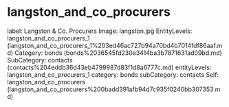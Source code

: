 # langston_and_co_procurers

label: Langston & Co. Procurers
Image: langston.jpg
EntityLevels: langston_and_co_procurers_1 (langston_and_co_procurers_1%203ed46ac727b94a70bd4b7014fdf86aaf.md)
Category: bonds (bonds%2036545fd230e3414ba3b7871631ad09bd.md)
SubCategory: contacts (contacts%204eddb36d43eb4799987d83f1d8a6777c.md)
entityLevels: langston_and_co_procurers_1
category: bonds
subCategory: contacts
Self: langston_and_co_procurers (langston_and_co_procurers%200badd391afb94d7c935f0240bb307353.md)

[](Untitled%20fd1a442c21b84a64ad3b4b247d49f463.md)
